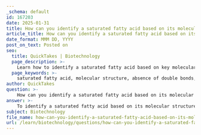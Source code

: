 ```yaml
---
_schema: default
id: 167203
date: 2025-01-31
title: How can you identify a saturated fatty acid based on its molecular structure?
article_title: How can you identify a saturated fatty acid based on its molecular structure?
date_format: MMM DD, YYYY
post_on_text: Posted on
seo:
  title: QuickTakes | Biotechnology
  page_description: >-
    Learn how to identify a saturated fatty acid based on key molecular characteristics such as absence of double bonds, straight-chain structure, and typical physical state.
  page_keywords: >-
    saturated fatty acid, molecular structure, absence of double bonds, straight chain structure, general formula, physical state, butter, palmitic acid, stearic acid, carboxylic acid, solid state, room temperature
author: QuickTakes
question: >-
    How can you identify a saturated fatty acid based on its molecular structure?
answer: >-
    To identify a saturated fatty acid based on its molecular structure, you should look for the following key characteristics:\n\n1. **Absence of Double Bonds**: Saturated fatty acids contain no carbon-carbon double bonds in their hydrocarbon chain. This means that all carbon atoms in the chain are fully saturated with hydrogen atoms. In contrast, unsaturated fatty acids have one or more double bonds, which introduce kinks in the chain.\n\n2. **Straight Chain Structure**: Due to the absence of double bonds, saturated fatty acids have a straight, linear structure. This allows them to pack closely together, which is why they are typically solid at room temperature (e.g., butter).\n\n3. **General Formula**: The general formula for saturated fatty acids can be represented as $C_nH_{2n+1}COOH$, where $n$ is the number of carbon atoms in the hydrocarbon chain. The presence of the carboxylic acid group ($-COOH$) at one end of the chain is also a defining feature.\n\n4. **Physical State**: At room temperature, saturated fatty acids are usually solid due to their ability to pack tightly. This is in contrast to unsaturated fatty acids, which are generally liquid at room temperature due to the kinks caused by double bonds.\n\n5. **Examples**: Common examples of saturated fatty acids include palmitic acid (C16:0) and stearic acid (C18:0). These can be identified by their molecular structures, which will show a continuous chain of carbon atoms with single bonds only.\n\nIn summary, to identify a saturated fatty acid, look for a straight-chain structure with no double bonds, a general formula indicating full saturation with hydrogen, and a solid state at room temperature.
subject: Biotechnology
file_name: how-can-you-identify-a-saturated-fatty-acid-based-on-its-molecular-structure.md
url: /learn/biotechnology/questions/how-can-you-identify-a-saturated-fatty-acid-based-on-its-molecular-structure
---
```


&nbsp;